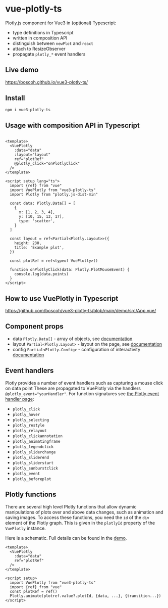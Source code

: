 # vue-plotly-ts

Plotly.js component for Vue3 in (optional) Typescript:

- type definitions in Typescript
- written in composition API 
- distinguish between `newPlot` and `react`
- attach to ResizeObserver
- propagate `plotly_*` event handlers

## Live demo

<https://boscoh.github.io/vue3-plotly-ts/>

## Install

```bash
npm i vue3-plotly-ts
```

## Usage with composition API in Typescript

```Vue

<template>
  <VuePlotly
    :data="data"
    :layout="layout"
    ref="plotRef"
    @plotly_click="onPlotlyClick"
  />
</template>

<script setup lang="ts">
  import {ref} from "vue"
  import VuePlotly from "vue3-plotly-ts"
  import Plotly from "plotly.js-dist-min"

  const data: Plotly.Data[] = [
    {
      x: [1, 2, 3, 4],
      y: [10, 15, 13, 17],
      type: 'scatter',
    }
  ]

  const layout = ref<Partial<Plotly.Layout>>({
    height: 230,
    title: 'Example plot',
  })

  const plotRef = ref<typeof VuePlotly>()

  function onPlotlyClick(data: Plotly.PlotMouseEvent) {
    console.log(data.points)
  }
</script>
```

## How to use VuePlotly in Typescript

<https://github.com/boscoh/vue3-plotly-ts/blob/main/demo/src/App.vue/>

## Component props

* data `Plotly.Data[]` - array of objects, see [documentation](https://plotly.com/javascript/reference)
* layout `Partial<Plotly.Layout>` - layout on the page,
  see [documentation](https://plotly.com/javascript/reference/layout)
* config `Partial<Plotly.Config>` - configuration of
  interactivity [documentation](https://plotly.com/javascript/configuration-options)

## Event handlers 

Plotly provides a number of event handlers such as capturing a mouse
click on data point These
are propagated to VuePlotly via the handlers `@plotly_event="yourHandler"`. For
function signatures see [the Plotly event handler page](https://plotly.com/javascript/plotlyjs-events/):

* `plotly_click` 
* `plotly_hover` 
* `plotly_selecting` 
* `plotly_restyle` 
* `plotly_relayout` 
* `plotly_clickannotation` 
* `plotly_animatingframe` 
* `plotly_legendclick` 
* `plotly_sliderchange` 
* `plotly_sliderend` 
* `plotly_sliderstart` 
* `plotly_sunburstclick` 
* `plotly_event` 
* `plotly_beforeplot` 

## Plotly functions

There are several high level Plotly functions that allow dynamic
manipulations of plots over and above data changes, such as animation
and saving images. To access these functions, you need 
the `id` of the `div` element of the Plotly graph. This
is given in the `plotlyId` property of the `VuePlotly` instance.

Here is a schematic. Full details can be found in
the [demo](https://github.com/boscoh/vue3-plotly-ts/blob/main/demo/src/App.vue).

```Vue
<template>
  <VuePlotly
    :data="data"
    ref="plotRef"
  />
</template>

<script setup>
  import VuePlotly from "vue3-plotly-ts"
  import {ref} from "vue"
  const plotRef = ref()
  Plotly.animate(plotref.value?.plotId, {data, ...}, {transition...})
</script>
```